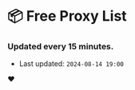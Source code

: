 # :package: Free Proxy List
### Updated every 15 minutes.

- Last updated: `2024-08-14 19:00`

:heart:
